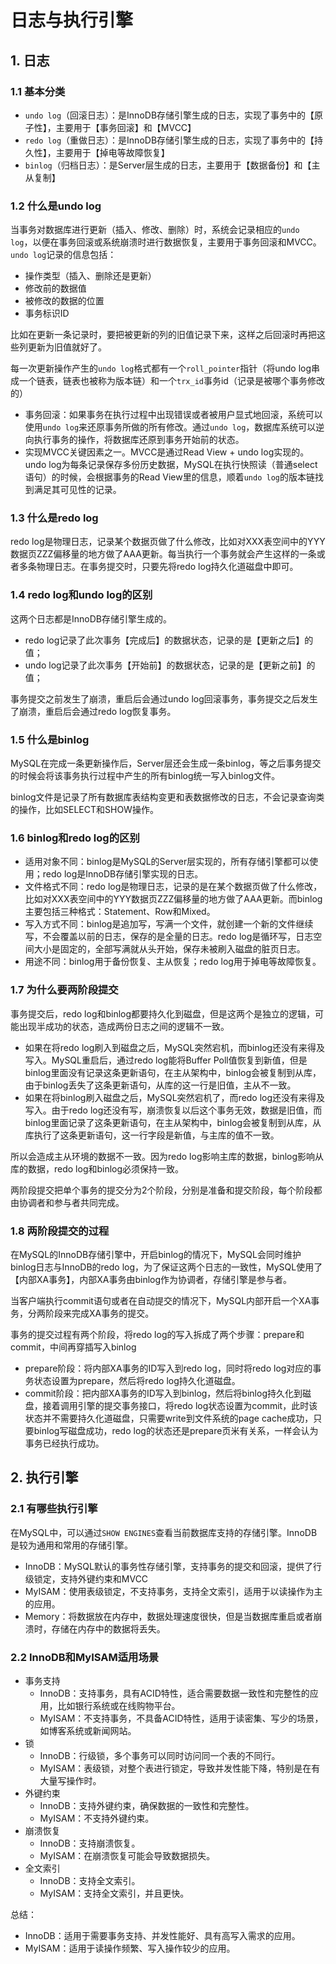 # 日志与执行引擎

## 1. 日志

### 1.1 基本分类

+ `undo log`（回滚日志）：是InnoDB存储引擎生成的日志，实现了事务中的【原子性】，主要用于【事务回滚】和【MVCC】
+ `redo log`（重做日志）：是InnoDB存储引擎生成的日志，实现了事务中的【持久性】，主要用于【掉电等故障恢复】
+ `binlog`（归档日志）：是Server层生成的日志，主要用于【数据备份】和【主从复制】

### 1.2 什么是undo log

当事务对数据库进行更新（插入、修改、删除）时，系统会记录相应的`undo log`，以便在事务回滚或系统崩溃时进行数据恢复，主要用于事务回滚和MVCC。`undo log`记录的信息包括：

+ 操作类型（插入、删除还是更新）
+ 修改前的数据值
+ 被修改的数据的位置
+ 事务标识ID

比如在更新一条记录时，要把被更新的列的旧值记录下来，这样之后回滚时再把这些列更新为旧值就好了。

每一次更新操作产生的`undo log`格式都有一个`roll_pointer`指针（将undo log串成一个链表，链表也被称为版本链）和一个`trx_id`事务id（记录是被哪个事务修改的）

+ 事务回滚：如果事务在执行过程中出现错误或者被用户显式地回滚，系统可以使用`undo log`来还原事务所做的所有修改。通过`undo log`，数据库系统可以逆向执行事务的操作，将数据库还原到事务开始前的状态。
+ 实现MVCC关键因素之一。MVCC是通过Read View + undo log实现的。undo log为每条记录保存多份历史数据，MySQL在执行快照读（普通select语句）的时候，会根据事务的Read View里的信息，顺着`undo log`的版本链找到满足其可见性的记录。

### 1.3 什么是redo log

redo log是物理日志，记录某个数据页做了什么修改，比如对XXX表空间中的YYY数据页ZZZ偏移量的地方做了AAA更新。每当执行一个事务就会产生这样的一条或者多条物理日志。在事务提交时，只要先将redo log持久化道磁盘中即可。

### 1.4 redo log和undo log的区别

这两个日志都是InnoDB存储引擎生成的。

+ redo log记录了此次事务【完成后】的数据状态，记录的是【更新之后】的值；
+ undo log记录了此次事务【开始前】的数据状态，记录的是【更新之前】的值；

事务提交之前发生了崩溃，重启后会通过undo log回滚事务，事务提交之后发生了崩溃，重启后会通过redo log恢复事务。

### 1.5 什么是binlog

MySQL在完成一条更新操作后，Server层还会生成一条binlog，等之后事务提交的时候会将该事务执行过程中产生的所有binlog统一写入binlog文件。

binlog文件是记录了所有数据库表结构变更和表数据修改的日志，不会记录查询类的操作，比如SELECT和SHOW操作。

### 1.6 binlog和redo log的区别

+ 适用对象不同：binlog是MySQL的Server层实现的，所有存储引擎都可以使用；redo log是InnoDB存储引擎实现的日志。
+ 文件格式不同：redo log是物理日志，记录的是在某个数据页做了什么修改，比如对XXX表空间中的YYY数据页ZZZ偏移量的地方做了AAA更新。而binlog主要包括三种格式：Statement、Row和Mixed。
+ 写入方式不同：binlog是追加写，写满一个文件，就创建一个新的文件继续写，不会覆盖以前的日志，保存的是全量的日志。redo log是循环写，日志空间大小是固定的，全部写满就从头开始，保存未被刷入磁盘的脏页日志。
+ 用途不同：binlog用于备份恢复、主从恢复；redo log用于掉电等故障恢复。

### 1.7 为什么要两阶段提交

事务提交后，redo log和binlog都要持久化到磁盘，但是这两个是独立的逻辑，可能出现半成功的状态，造成两份日志之间的逻辑不一致。

+ 如果在将redo log刷入到磁盘之后，MySQL突然宕机，而binlog还没有来得及写入。MySQL重启后，通过redo log能将Buffer Poll值恢复到新值，但是binlog里面没有记录这条更新语句，在主从架构中，binlog会被复制到从库，由于binlog丢失了这条更新语句，从库的这一行是旧值，主从不一致。
+ 如果在将binlog刷入磁盘之后，MySQL突然宕机了，而redo log还没有来得及写入。由于redo log还没有写，崩溃恢复以后这个事务无效，数据是旧值，而binlog里面记录了这条更新语句，在主从架构中，binlog会被复制到从库，从库执行了这条更新语句，这一行字段是新值，与主库的值不一致。

所以会造成主从环境的数据不一致。因为redo log影响主库的数据，binlog影响从库的数据，redo log和binlog必须保持一致。

两阶段提交把单个事务的提交分为2个阶段，分别是准备和提交阶段，每个阶段都由协调者和参与者共同完成。

### 1.8 两阶段提交的过程

在MySQL的InnoDB存储引擎中，开启binlog的情况下，MySQL会同时维护binlog日志与InnoDB的redo log，为了保证这两个日志的一致性，MySQL使用了【内部XA事务】，内部XA事务由binlog作为协调者，存储引擎是参与者。

当客户端执行commit语句或者在自动提交的情况下，MySQL内部开启一个XA事务，分两阶段来完成XA事务的提交。

事务的提交过程有两个阶段，将redo log的写入拆成了两个步骤：prepare和commit，中间再穿插写入binlog

+ prepare阶段：将内部XA事务的ID写入到redo log，同时将redo log对应的事务状态设置为prepare，然后将redo log持久化道磁盘。
+ commit阶段：把内部XA事务的ID写入到binlog，然后将binlog持久化到磁盘，接着调用引擎的提交事务接口，将redo log状态设置为commit，此时该状态并不需要持久化道磁盘，只需要write到文件系统的page cache成功，只要binlog写磁盘成功，redo log的状态还是prepare页米有关系，一样会认为事务已经执行成功。

## 2. 执行引擎

### 2.1 有哪些执行引擎

在MySQL中，可以通过`SHOW ENGINES`查看当前数据库支持的存储引擎。InnoDB是较为通用和常用的存储引擎。

+ InnoDB：MySQL默认的事务性存储引擎，支持事务的提交和回滚，提供了行级锁定，支持外键约束和MVCC
+ MyISAM：使用表级锁定，不支持事务，支持全文索引，适用于以读操作为主的应用。
+ Memory：将数据放在内存中，数据处理速度很快，但是当数据库重启或者崩溃时，存储在内存中的数据将丢失。

### 2.2 InnoDB和MyISAM适用场景

+ 事务支持
  + InnoDB：支持事务，具有ACID特性，适合需要数据一致性和完整性的应用，比如银行系统或在线购物平台。
  + MyISAM：不支持事务，不具备ACID特性，适用于读密集、写少的场景，如博客系统或新闻网站。
+ 锁
  + InnoDB：行级锁，多个事务可以同时访问同一个表的不同行。
  + MyISAM：表级锁，对整个表进行锁定，导致并发性能下降，特别是在有大量写操作时。
+ 外键约束
  + InnoDB：支持外键约束，确保数据的一致性和完整性。
  + MyISAM：不支持外键约束。
+ 崩溃恢复
  + InnoDB：支持崩溃恢复。
  + MyISAM：在崩溃恢复可能会导致数据损失。
+ 全文索引
  + InnoDB：支持全文索引。
  + MyISAM：支持全文索引，并且更快。

总结：

+ InnoDB：适用于需要事务支持、并发性能好、具有高写入需求的应用。
+ MyISAM：适用于读操作频繁、写入操作较少的应用。